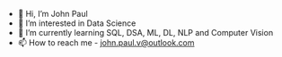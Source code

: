 - 👋 Hi, I’m John Paul
- 👀 I’m interested in Data Science
- 🌱 I’m currently learning SQL, DSA, ML, DL, NLP and Computer Vision
- 📫 How to reach me - john.paul.v@outlook.com
<!---
john-paul-31/john-paul-31 is a ✨ special ✨ repository because its `README.md` (this file) appears on your GitHub profile.
You can click the Preview link to take a look at your changes.
--->
